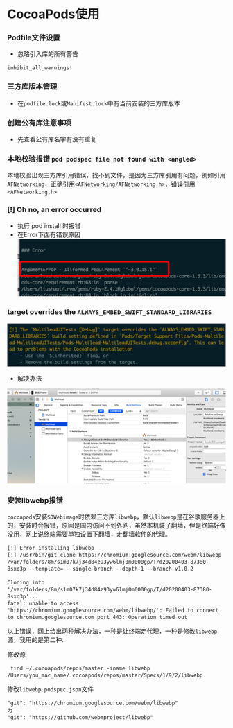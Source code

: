 # CocoaPods使用

### Podfile文件设置
- 忽略引入库的所有警告
```
inhibit_all_warnings!
```

### 三方库版本管理
- 在`podfile.lock`或`Manifest.lock`中有当前安装的三方库版本

### 创建公有库注意事项
- 先查看公有库名字有没有重复

### 本地校验报错 `pod podspec file not found with <angled>`
    
 本地校验出现三方库引用错误，找不到文件，是因为三方库引用有问题，例如引用`AFNetworking`，正确引用`<AFNetworking/AFNetworking.h>`，错误引用`<AFNetworking.h>`
 
### [!] Oh no, an error occurred
- 执行 pod install 时报错
- 在Error下面有错误原因
![](assets/Snip20190123_2.png)

### target overrides the `ALWAYS_EMBED_SWIFT_STANDARD_LIBRARIES`

![](assets/Snip20200319_1.png)

- 解决办法

![](assets/Snip20200319_4.png)

### 安装libwebp报错

`cocoapods`安装`SDWebimage`时依赖三方库`libwebp`，默认`libwebp`是在谷歌服务器上的，安装时会报错，原因是国内访问不到外网，虽然本机装了翻墙，但是终端好像没用，网上说终端需要单独设置下翻墙，走翻墙软件的代理。

```
[!] Error installing libwebp
[!] /usr/bin/git clone https://chromium.googlesource.com/webm/libwebp /var/folders/8m/s1m07k7j34d84z93yw6lmj0m0000gp/T/d20200403-87380-8sxq3p --template= --single-branch --depth 1 --branch v1.0.2

Cloning into '/var/folders/8m/s1m07k7j34d84z93yw6lmj0m0000gp/T/d20200403-87380-8sxq3p'...
fatal: unable to access 'https://chromium.googlesource.com/webm/libwebp/': Failed to connect to chromium.googlesource.com port 443: Operation timed out

```

以上错误，网上给出两种解决办法，一种是让终端走代理，一种是修改`libwebp`源，我用的是第二种.

修改源

```
 find ~/.cocoapods/repos/master -iname libwebp
/Users/you_mac_name/.cocoapods/repos/master/Specs/1/9/2/libwebp

```
修改`libwebp.podspec.json`文件

```
"git": "https://chromium.googlesource.com/webm/libwebp"
为
"git": "https://github.com/webmproject/libwebp"
```
